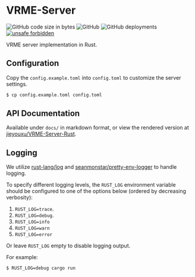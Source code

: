 # VRME-Server

![GitHub code size in bytes](https://img.shields.io/github/languages/code-size/jieyouxu/VRME-Server-Rust?logo=GitHub&style=flat-square)
![GitHub](https://img.shields.io/github/license/jieyouxu/VRME-Server-Rust?style=flat-square)
![GitHub deployments](https://img.shields.io/github/deployments/jieyouxu/VRME-Server-Rust/github-pages?label=documentation%20deployment&logo=GitHub&style=flat-square)
[![unsafe forbidden](https://img.shields.io/badge/unsafe-forbidden-success.svg?style=flat-square)](https://github.com/rust-secure-code/safety-dance/)

VRME server implementation in Rust.

## Configuration

Copy the `config.example.toml` into `config.toml` to customize the server
settings.

```bash
$ cp config.example.toml config.toml
```

## API Documentation

Available under `docs/` in markdown format, or view the rendered version at
[jieyouxu/VRME-Server-Rust](https://jieyouxu.github.io/VRME-Server-Rust/).

## Logging

We utilize [rust-lang/log](https://github.com/rust-lang/log) and
[seanmonstar/pretty-env-logger](https://github.com/seanmonstar/pretty-env-logger)
to handle logging.

To specify different logging levels, the `RUST_LOG` environment variable should
be configured to one of the options below (ordered by decreasing verbosity):

1. `RUST_LOG=trace`.
2. `RUST_LOG=debug`.
3. `RUST_LOG=info`
4. `RUST_LOG=warn`
5. `RUST_LOG=error`

Or leave `RUST_LOG` empty to disable logging output.

For example:

```bash
$ RUST_LOG=debug cargo run
```

